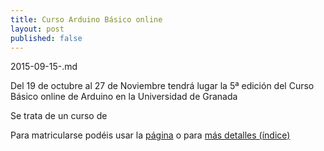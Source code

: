 ```yaml
---
title: Curso Arduino Básico online
layout: post
published: false
---
```

2015-09-15-.md

Del 19 de octubre al 27 de Noviembre tendrá lugar la 5ª edición del Curso Básico online de Arduino en la Universidad de Granada 

Se trata de un curso de 

Para matricularse podéis usar la [página](http://cevug.ugr.es/arduino/) o para [más detalles (índice)](http://cursos.elcacharreo.com/cursos/arduino-basico-introduccion-a-la-programacion-en-arduino/)
